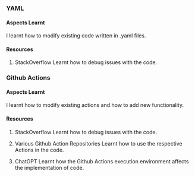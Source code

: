 ### YAML
#### Aspects Learnt
I learnt how to modify existing code written in .yaml files.

#### Resources
1. StackOverflow
Learnt how to debug issues with the code.

### Github Actions
#### Aspects Learnt
I learnt how to modify existing actions and how to add new functionality.

#### Resources
1. StackOverflow
Learnt how to debug issues with the code.

2. Various Github Action Repositories
Learnt how to use the respective Actions in the code.

3. ChatGPT
Learnt how the Github Actions execution environment affects the implementation of code.
